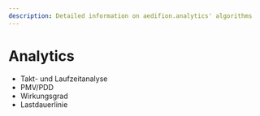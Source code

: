 ```yaml
---
description: Detailed information on aedifion.analytics' algorithms
---
```


# Analytics

* Takt- und Laufzeitanalyse
* PMV/PDD
* Wirkungsgrad
* Lastdauerlinie

